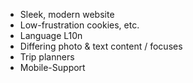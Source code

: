 - Sleek, modern website
- Low-frustration cookies, etc.
- Language L10n
- Differing photo & text content / focuses
- Trip planners
- Mobile-Support